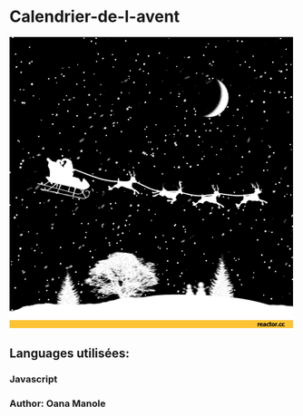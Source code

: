 # Calendrier-de-l-avent

![](./img/gif_christmas.gif)

## Languages utilisées:
### Javascript

### Author: Oana Manole



